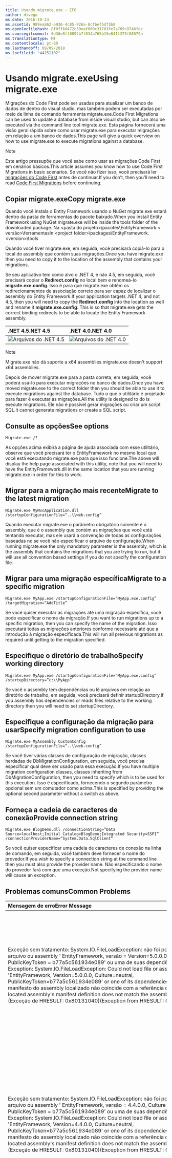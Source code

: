 ```yaml
---
title: Usando migrate.exe - EF6
author: divega
ms.date: 2016-10-23
ms.assetid: 989ea862-e936-4c85-926a-8cfbef5df5b8
ms.openlocfilehash: 8f0ff6d472c39eaf000c31783fe7a769c8746fec
ms.sourcegitcommit: 0d36e8ff0892b7f034b765b15e041f375f88579a
ms.translationtype: MT
ms.contentlocale: pt-BR
ms.lasthandoff: 09/09/2018
ms.locfileid: "44251102"
---
```

# <a name="using-migrateexe"></a><span data-ttu-id="ae895-102">Usando migrate.exe</span><span class="sxs-lookup"><span data-stu-id="ae895-102">Using migrate.exe</span></span>
<span data-ttu-id="ae895-103">Migrações do Code First pode ser usadas para atualizar um banco de dados de dentro do visual studio, mas também podem ser executadas por meio de linha de comando ferramenta migrate.exe.</span><span class="sxs-lookup"><span data-stu-id="ae895-103">Code First Migrations can be used to update a database from inside visual studio, but can also be executed via the command line tool migrate.exe.</span></span> <span data-ttu-id="ae895-104">Esta página fornecerá uma visão geral rápida sobre como usar migrate.exe para executar migrações em relação a um banco de dados.</span><span class="sxs-lookup"><span data-stu-id="ae895-104">This page will give a quick overview on how to use migrate.exe to execute migrations against a database.</span></span>

> [!NOTE]
> <span data-ttu-id="ae895-105">Este artigo pressupõe que você sabe como usar as migrações Code First em cenários básicos.</span><span class="sxs-lookup"><span data-stu-id="ae895-105">This article assumes you know how to use Code First Migrations in basic scenarios.</span></span> <span data-ttu-id="ae895-106">Se você não fizer isso, você precisará ler [migrações do Code First](~/ef6/modeling/code-first/migrations/index.md) antes de continuar.</span><span class="sxs-lookup"><span data-stu-id="ae895-106">If you don’t, then you’ll need to read [Code First Migrations](~/ef6/modeling/code-first/migrations/index.md) before continuing.</span></span>

## <a name="copy-migrateexe"></a><span data-ttu-id="ae895-107">Copiar migrate.exe</span><span class="sxs-lookup"><span data-stu-id="ae895-107">Copy migrate.exe</span></span>

<span data-ttu-id="ae895-108">Quando você instala o Entity Framework usando o NuGet migrate.exe estará dentro da pasta de ferramentas do pacote baixado.</span><span class="sxs-lookup"><span data-stu-id="ae895-108">When you install Entity Framework using NuGet migrate.exe will be inside the tools folder of the downloaded package.</span></span> <span data-ttu-id="ae895-109">Na &lt;pasta do projeto&gt;\\pacotes\\EntityFramework.&lt; versão&gt;\\ferramentas</span><span class="sxs-lookup"><span data-stu-id="ae895-109">In &lt;project folder&gt;\\packages\\EntityFramework.&lt;version&gt;\\tools</span></span>

<span data-ttu-id="ae895-110">Quando você tiver migrate.exe, em seguida, você precisará copiá-lo para o local do assembly que contém suas migrações.</span><span class="sxs-lookup"><span data-stu-id="ae895-110">Once you have migrate.exe then you need to copy it to the location of the assembly that contains your migrations.</span></span>

<span data-ttu-id="ae895-111">Se seu aplicativo tem como alvo o .NET 4, e não 4.5, em seguida, você precisará copiar o **Redirect.config** no local bem e renomeá-lo **migrate.exe.config**. Isso é para que migrate.exe obtém os redirecionamentos de associação correto para ser capaz de localizar o assembly do Entity Framework.</span><span class="sxs-lookup"><span data-stu-id="ae895-111">If your application targets .NET 4, and not 4.5, then you will need to copy the **Redirect.config** into the location as well and rename it **migrate.exe.config**. This is so that migrate.exe gets the correct binding redirects to be able to locate the Entity Framework assembly.</span></span>

| <span data-ttu-id="ae895-112">.NET 4.5</span><span class="sxs-lookup"><span data-stu-id="ae895-112">.NET 4.5</span></span>                                   | <span data-ttu-id="ae895-113">.NET 4.0</span><span class="sxs-lookup"><span data-stu-id="ae895-113">.NET 4.0</span></span>                                   |
|:-------------------------------------------|:-------------------------------------------|
| ![Arquivos do .NET 4.5](~/ef6/media/net45files.png)  | ![Arquivos do .NET 4.0](~/ef6/media/net40files.png)  |

> [!NOTE]
> <span data-ttu-id="ae895-116">Migrate.exe não dá suporte a x64 assemblies.</span><span class="sxs-lookup"><span data-stu-id="ae895-116">migrate.exe doesn't support x64 assemblies.</span></span>

<span data-ttu-id="ae895-117">Depois de mover migrate.exe para a pasta correta, em seguida, você poderá usá-lo para executar migrações no banco de dados.</span><span class="sxs-lookup"><span data-stu-id="ae895-117">Once you have moved migrate.exe to the correct folder then you should be able to use it to execute migrations against the database.</span></span> <span data-ttu-id="ae895-118">Tudo o que o utilitário é projetado para fazer é executar as migrações.</span><span class="sxs-lookup"><span data-stu-id="ae895-118">All the utility is designed to do is execute migrations.</span></span> <span data-ttu-id="ae895-119">Ele não é possível gerar migrações ou criar um script SQL.</span><span class="sxs-lookup"><span data-stu-id="ae895-119">It cannot generate migrations or create a SQL script.</span></span>

## <a name="see-options"></a><span data-ttu-id="ae895-120">Consulte as opções</span><span class="sxs-lookup"><span data-stu-id="ae895-120">See options</span></span>

``` console
Migrate.exe /?
```

<span data-ttu-id="ae895-121">As opções acima exibirá a página de ajuda associada com esse utilitário, observe que você precisará ter o EntityFramework no mesmo local que você está executando migrate.exe para que isso funcione.</span><span class="sxs-lookup"><span data-stu-id="ae895-121">The above will display the help page associated with this utility, note that you will need to have the EntityFramework.dll in the same location that you are running migrate.exe in order for this to work.</span></span>

## <a name="migrate-to-the-latest-migration"></a><span data-ttu-id="ae895-122">Migrar para a migração mais recente</span><span class="sxs-lookup"><span data-stu-id="ae895-122">Migrate to the latest migration</span></span>

``` console
Migrate.exe MyMvcApplication.dll /startupConfigurationFile=”..\\web.config”
```

<span data-ttu-id="ae895-123">Quando executar migrate.exe o parâmetro obrigatório somente é o assembly, que é o assembly que contém as migrações que você está tentando executar, mas ele usará a convenção de todas as configurações baseadas no se você não especificar o arquivo de configuração.</span><span class="sxs-lookup"><span data-stu-id="ae895-123">When running migrate.exe the only mandatory parameter is the assembly, which is the assembly that contains the migrations that you are trying to run, but it will use all convention based settings if you do not specify the configuration file.</span></span>

## <a name="migrate-to-a-specific-migration"></a><span data-ttu-id="ae895-124">Migrar para uma migração específica</span><span class="sxs-lookup"><span data-stu-id="ae895-124">Migrate to a specific migration</span></span>

``` console
Migrate.exe MyApp.exe /startupConfigurationFile=”MyApp.exe.config” /targetMigration=”AddTitle”
```

<span data-ttu-id="ae895-125">Se você quiser executar as migrações até uma migração específica, você pode especificar o nome da migração.</span><span class="sxs-lookup"><span data-stu-id="ae895-125">If you want to run migrations up to a specific migration, then you can specify the name of the migration.</span></span> <span data-ttu-id="ae895-126">Isso executará todas as migrações anteriores conforme necessário até que a introdução à migração especificada.</span><span class="sxs-lookup"><span data-stu-id="ae895-126">This will run all previous migrations as required until getting to the migration specified.</span></span>

## <a name="specify-working-directory"></a><span data-ttu-id="ae895-127">Especifique o diretório de trabalho</span><span class="sxs-lookup"><span data-stu-id="ae895-127">Specify working directory</span></span>

``` console
Migrate.exe MyApp.exe /startupConfigurationFile=”MyApp.exe.config” /startupDirectory=”c:\\MyApp”
```

<span data-ttu-id="ae895-128">Se você o assembly tem dependências ou lê arquivos em relação ao diretório de trabalho, em seguida, você precisará definir startupDirectory.</span><span class="sxs-lookup"><span data-stu-id="ae895-128">If you assembly has dependencies or reads files relative to the working directory then you will need to set startupDirectory.</span></span>

## <a name="specify-migration-configuration-to-use"></a><span data-ttu-id="ae895-129">Especifique a configuração da migração para usar</span><span class="sxs-lookup"><span data-stu-id="ae895-129">Specify migration configuration to use</span></span>

``` console
Migrate.exe MyAssembly CustomConfig /startupConfigurationFile=”..\\web.config”
```

<span data-ttu-id="ae895-130">Se você tiver várias classes de configuração de migração, classes herdadas de DbMigrationConfiguration, em seguida, você precisa especificar qual deve ser usado para essa execução.</span><span class="sxs-lookup"><span data-stu-id="ae895-130">If you have multiple migration configuration classes, classes inheriting from DbMigrationConfiguration, then you need to specify which is to be used for this execution.</span></span> <span data-ttu-id="ae895-131">Isso é especificado, fornecendo o segundo parâmetro opcional sem um comutador como acima.</span><span class="sxs-lookup"><span data-stu-id="ae895-131">This is specified by providing the optional second parameter without a switch as above.</span></span>

## <a name="provide-connection-string"></a><span data-ttu-id="ae895-132">Forneça a cadeia de caracteres de conexão</span><span class="sxs-lookup"><span data-stu-id="ae895-132">Provide connection string</span></span>

``` console
Migrate.exe BlogDemo.dll /connectionString=”Data Source=localhost;Initial Catalog=BlogDemo;Integrated Security=SSPI” /connectionProviderName=”System.Data.SqlClient”
```

<span data-ttu-id="ae895-133">Se você quiser especificar uma cadeia de caracteres de conexão na linha de comando, em seguida, você também deve fornecer o nome do provedor.</span><span class="sxs-lookup"><span data-stu-id="ae895-133">If you wish to specify a connection string at the command line then you must also provide the provider name.</span></span> <span data-ttu-id="ae895-134">Não especificando o nome do provedor fará com que uma exceção.</span><span class="sxs-lookup"><span data-stu-id="ae895-134">Not specifying the provider name will cause an exception.</span></span>

## <a name="common-problems"></a><span data-ttu-id="ae895-135">Problemas comuns</span><span class="sxs-lookup"><span data-stu-id="ae895-135">Common Problems</span></span>

| <span data-ttu-id="ae895-136">Mensagem de erro</span><span class="sxs-lookup"><span data-stu-id="ae895-136">Error Message</span></span>                                                                                                                                                                                                                                                                                                                      | <span data-ttu-id="ae895-137">Solução</span><span class="sxs-lookup"><span data-stu-id="ae895-137">Solution</span></span>                                                                                                                                                                                                                                                                                             |
|:-----------------------------------------------------------------------------------------------------------------------------------------------------------------------------------------------------------------------------------------------------------------------------------------------------------------------------------|:-----------------------------------------------------------------------------------------------------------------------------------------------------------------------------------------------------------------------------------------------------------------------------------------------------|
| <span data-ttu-id="ae895-138">Exceção sem tratamento: System.IO.FileLoadException: não foi possível carregar arquivo ou assembly ' EntityFramework, versão = Version=5.0.0.0, Culture = neutral, PublicKeyToken = b77a5c561934e089' ou uma de suas dependências.</span><span class="sxs-lookup"><span data-stu-id="ae895-138">Unhandled Exception: System.IO.FileLoadException:  Could not load file or assembly 'EntityFramework, Version=5.0.0.0, Culture=neutral, PublicKeyToken=b77a5c561934e089' or one of its dependencies.</span></span> <span data-ttu-id="ae895-139">Definição do manifesto do assembly localizado não coincide com a referência de assembly.</span><span class="sxs-lookup"><span data-stu-id="ae895-139">The located assembly's manifest definition does not match the assembly reference.</span></span> <span data-ttu-id="ae895-140">(Exceção de HRESULT: 0x80131040)</span><span class="sxs-lookup"><span data-stu-id="ae895-140">(Exception from HRESULT: 0x80131040)</span></span>         | <span data-ttu-id="ae895-141">Normalmente, isso significa que você está executando um aplicativo .NET 4 sem o arquivo Redirect.config.</span><span class="sxs-lookup"><span data-stu-id="ae895-141">This typically means that you are running a .NET 4 application without the Redirect.config file.</span></span> <span data-ttu-id="ae895-142">Você precisa copiar o Redirect.config no mesmo local como migrate.exe e renomeie-o para migrate.exe.config.</span><span class="sxs-lookup"><span data-stu-id="ae895-142">You need to copy the Redirect.config to the same location as migrate.exe and rename it to migrate.exe.config.</span></span>                                                                                       |
| <span data-ttu-id="ae895-143">Exceção sem tratamento: System.IO.FileLoadException: não foi possível carregar arquivo ou assembly ' EntityFramework, versão = 4.4.0.0, Culture = neutral, PublicKeyToken = b77a5c561934e089' ou uma de suas dependências.</span><span class="sxs-lookup"><span data-stu-id="ae895-143">Unhandled Exception: System.IO.FileLoadException: Could not load file or assembly 'EntityFramework, Version=4.4.0.0, Culture=neutral, PublicKeyToken=b77a5c561934e089' or one of its dependencies.</span></span> <span data-ttu-id="ae895-144">Definição do manifesto do assembly localizado não coincide com a referência de assembly.</span><span class="sxs-lookup"><span data-stu-id="ae895-144">The located assembly's manifest definition does not match the assembly reference.</span></span> <span data-ttu-id="ae895-145">(Exceção de HRESULT: 0x80131040)</span><span class="sxs-lookup"><span data-stu-id="ae895-145">(Exception from HRESULT: 0x80131040)</span></span>          | <span data-ttu-id="ae895-146">Essa exceção significa que você está executando um aplicativo com o Redirect.config copiado para o local de migrate.exe do .NET 4.5.</span><span class="sxs-lookup"><span data-stu-id="ae895-146">This exception means that you are running a .NET 4.5 application with the Redirect.config copied to the migrate.exe location.</span></span> <span data-ttu-id="ae895-147">Se seu aplicativo for .NET 4.5, em seguida, você não precisará ter o arquivo de configuração com os redirecionamentos dentro.</span><span class="sxs-lookup"><span data-stu-id="ae895-147">If your app is .NET 4.5 then you do not need to have the config file with the redirects inside.</span></span> <span data-ttu-id="ae895-148">Exclua o arquivo migrate.exe.config.</span><span class="sxs-lookup"><span data-stu-id="ae895-148">Delete the migrate.exe.config file.</span></span>                                    |
| <span data-ttu-id="ae895-149">Erro: Não é possível atualizar o banco de dados de acordo com o modelo atual porque existem alterações pendentes e a migração automática está desabilitada.</span><span class="sxs-lookup"><span data-stu-id="ae895-149">ERROR: Unable to update database to match the current model because there are pending changes and automatic migration is disabled.</span></span> <span data-ttu-id="ae895-150">Gravar as alterações do modelo pendentes em uma migração baseada em código ou habilitar a migração automática.</span><span class="sxs-lookup"><span data-stu-id="ae895-150">Either write the pending model changes to a code-based migration or enable automatic migration.</span></span> <span data-ttu-id="ae895-151">Defina DbMigrationsConfiguration.AutomaticMigrationsEnabled para verdadeiro para habilitar a migração automática.</span><span class="sxs-lookup"><span data-stu-id="ae895-151">Set DbMigrationsConfiguration.AutomaticMigrationsEnabled to true to enable automatic migration.</span></span> | <span data-ttu-id="ae895-152">Esse erro ocorre se migrar de execução quando você não tiver criado uma migração para lidar com as alterações feitas no modelo e o banco de dados não coincide com o modelo.</span><span class="sxs-lookup"><span data-stu-id="ae895-152">This error occurs if running migrate when you haven’t created a migration to cope with changes made to the model, and the database does not match the model.</span></span> <span data-ttu-id="ae895-153">Adicionar uma propriedade a uma classe de modelo, em seguida, executando migrate.exe sem criar uma migração para atualizar o banco de dados é um exemplo disso.</span><span class="sxs-lookup"><span data-stu-id="ae895-153">Adding a property to a model class then running migrate.exe without creating a migration to upgrade the database is an example of this.</span></span> |
| <span data-ttu-id="ae895-154">Erro: Tipo não for resolvido para o membro ' System.Data.Entity.Migrations.Design.ToolingFacade+UpdateRunner,EntityFramework, versão = Version=5.0.0.0, Culture = neutral, PublicKeyToken = b77a5c561934e089'.</span><span class="sxs-lookup"><span data-stu-id="ae895-154">ERROR: Type is not resolved for member 'System.Data.Entity.Migrations.Design.ToolingFacade+UpdateRunner,EntityFramework, Version=5.0.0.0, Culture=neutral, PublicKeyToken=b77a5c561934e089'.</span></span>                                                                                                                                       | <span data-ttu-id="ae895-155">Esse erro pode ser causado pela especificação de um diretório de inicialização incorretos.</span><span class="sxs-lookup"><span data-stu-id="ae895-155">This error can be caused by specifying an incorrect startup directory.</span></span> <span data-ttu-id="ae895-156">Isso deve ser o local de migrate.exe</span><span class="sxs-lookup"><span data-stu-id="ae895-156">This must be the location of migrate.exe</span></span>                                                                                                                                                                                      |
| <span data-ttu-id="ae895-157">Exceção sem tratamento: System. NullReferenceException: referência de objeto não definida para uma instância de um objeto.</span><span class="sxs-lookup"><span data-stu-id="ae895-157">Unhandled Exception: System.NullReferenceException: Object reference not set to an instance of an object.</span></span> <br/>   <span data-ttu-id="ae895-158">no System.Data.Entity.Migrations.Console.Program.Main (String [] args)</span><span class="sxs-lookup"><span data-stu-id="ae895-158">at System.Data.Entity.Migrations.Console.Program.Main(String[] args)</span></span>                                                                                                                                             | <span data-ttu-id="ae895-159">Isso pode ser causado por não especificar um parâmetro obrigatório para um cenário que você está usando.</span><span class="sxs-lookup"><span data-stu-id="ae895-159">This can be caused by not specifying a required parameter for a scenario that you are using.</span></span> <span data-ttu-id="ae895-160">Por exemplo, especificando uma cadeia de caracteres de conexão sem especificar o nome do provedor.</span><span class="sxs-lookup"><span data-stu-id="ae895-160">For example specifying a connection string without specifying the provider name.</span></span>                                                                                                                        |
| <span data-ttu-id="ae895-161">Erro: mais de um tipo de configuração de migrações foi encontrado no assembly 'ClassLibrary1'.</span><span class="sxs-lookup"><span data-stu-id="ae895-161">ERROR: More than one migrations configuration type was found in the assembly 'ClassLibrary1'.</span></span> <span data-ttu-id="ae895-162">Especifique o nome de um para usar.</span><span class="sxs-lookup"><span data-stu-id="ae895-162">Specify the name of the one to use.</span></span>                                                                                                                                                                                                  | <span data-ttu-id="ae895-163">Como o erro afirma, há mais de uma classe de configuração no assembly fornecido.</span><span class="sxs-lookup"><span data-stu-id="ae895-163">As the error states, there is more than one configuration class in the given assembly.</span></span> <span data-ttu-id="ae895-164">Você deve usar a opção de /configurationType para especificar qual deles usar.</span><span class="sxs-lookup"><span data-stu-id="ae895-164">You must use the /configurationType switch to specify which to use.</span></span>                                                                                                                                           |
| <span data-ttu-id="ae895-165">Erro: Não foi possível carregar arquivo ou assembly '&lt;assemblyName&gt;' ou uma de suas dependências.</span><span class="sxs-lookup"><span data-stu-id="ae895-165">ERROR: Could not load file or assembly ‘&lt;assemblyName&gt;’ or one of its dependencies.</span></span> <span data-ttu-id="ae895-166">O assembly determinado nome ou a codebase era inválido.</span><span class="sxs-lookup"><span data-stu-id="ae895-166">The given assembly name or codebase was invalid.</span></span> <span data-ttu-id="ae895-167">(Exceção de HRESULT: 0x80131047)</span><span class="sxs-lookup"><span data-stu-id="ae895-167">(Exception from HRESULT: 0x80131047)</span></span>                                                                                                                                                    | <span data-ttu-id="ae895-168">Isso pode ser causado por especificar um nome de assembly incorretamente ou não ter</span><span class="sxs-lookup"><span data-stu-id="ae895-168">This can be caused by specifying an assembly name incorrectly or not having</span></span>                                                                                                                                                                                                                          |
| <span data-ttu-id="ae895-169">Erro: Não foi possível carregar arquivo ou assembly '&lt;assemblyName&gt;' ou uma de suas dependências.</span><span class="sxs-lookup"><span data-stu-id="ae895-169">ERROR: Could not load file or assembly ‘&lt;assemblyName&gt;' or one of its dependencies.</span></span> <span data-ttu-id="ae895-170">Foi feita uma tentativa de carregar um programa com um formato incorreto.</span><span class="sxs-lookup"><span data-stu-id="ae895-170">An attempt was made to load a program with an incorrect format.</span></span>                                                                                                                                                                          | <span data-ttu-id="ae895-171">Isso acontece se você está tentando executar migrate.exe em x64 aplicativo.</span><span class="sxs-lookup"><span data-stu-id="ae895-171">This happens if you are trying to run migrate.exe against an x64 application.</span></span> <span data-ttu-id="ae895-172">EF 5.0 e abaixo funcionará somente em x86.</span><span class="sxs-lookup"><span data-stu-id="ae895-172">EF 5.0 and below will only work on x86.</span></span>                                                                                                                                                                                |
